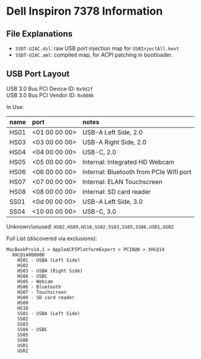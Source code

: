 # Dell Inspiron 7378 Information

## File Explanations
- `SSDT-UIAC.dsl`: raw USB port injection map for `USBInjectAll.kext`
- `SSDT-UIAC.aml`: compiled map, for ACPI patching in bootloader.

## USB Port Layout

USB 3.0 Bus PCI Device ID: `0x9d2f`  
USB 3.0 Bus PCI Vendor ID: `0x8086`  

In Use:  

name    | port            | notes
:---    | :---            | :---
HS01    | <01 00 00 00>   | USB-A Left Side, 2.0
HS03    | <03 00 00 00>   | USB-A Right Side, 2.0
HS04    | <04 00 00 00>   | USB-C, 2.0
HS05    | <05 00 00 00>   | Internal: Integrated HD Webcam
HS06    | <06 00 00 00>   | Internal: Bluetooth from PCIe Wifi port
HS07    | <07 00 00 00>   | Internal: ELAN Touchscreen
HS08    | <08 00 00 00>   | Internal: SD card reader
SS01    | <0d 00 00 00>   | USB-A Left Side, 3.0
SS04    | <10 00 00 00>   | USB-C, 3.0


Unknown/unused: `HS02,HS09,HS10,SS02,SS03,SS05,SS06,USR1,USR2`

Full List (discovered via exclusions):
```
MacBookPro14,1 > AppleACPIPlatformExpert > PCI0@0 > XHC@14
  XHC@14000000
    HS01 - USBA (Left Side)
    HS02
    HS03 - USBA (Right Side)
    HS04 - USBC
    HS05 - Webcam
    HS06 - Bluetooth
    HS07 - Touchscreen
    HS08 - SD card reader
    HS09
    HS10
    SS01 - USBA (Left Side)
    SS02
    SS03
    SS04 - USBC
    SS05
    SS06
    USR1
    USR2
```
